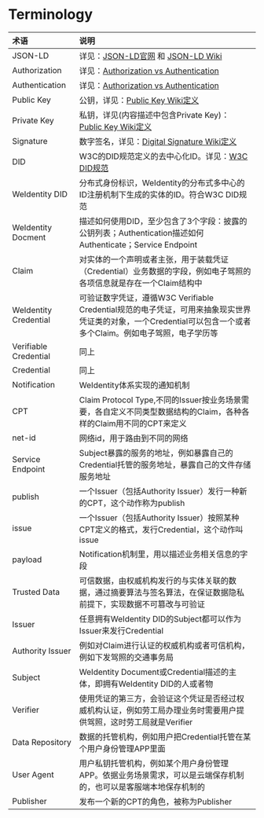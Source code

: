 # Terminology

| 术语 | 说明 |
| :----- | :------- |
|JSON-LD   | 详见：[JSON-LD官网](https://json-ld.org/) 和 [JSON-LD Wiki](https://en.wikipedia.org/wiki/JSON-LD) |
|Authorization   | 详见：[Authorization vs Authentication](https://stackoverflow.com/questions/6556522/authentication-versus-authorization) |
|Authentication   | 详见：[Authorization vs Authentication](https://stackoverflow.com/questions/6556522/authentication-versus-authorization) |
|Public Key   | 公钥，详见：[Public Key Wiki定义](https://en.wikipedia.org/wiki/Public-key_cryptography) |
|Private Key   | 私钥，详见(内容描述中包含Private Key)：[Public Key Wiki定义](https://en.wikipedia.org/wiki/Public-key_cryptography) |
|Signature   | 数字签名，详见：[Digital Signature Wiki定义](https://en.wikipedia.org/wiki/Digital_signature)  |
|DID   | W3C的DID规范定义的去中心化ID。详见：[W3C DID规范](https://w3c-ccg.github.io/did-spec/) |
| WeIdentity DID | 分布式身份标识，WeIdentity的分布式多中心的ID注册机制下生成的实体的ID。符合W3C DID规范 |
|WeIdentity Docment   | 描述如何使用DID，至少包含了3个字段：披露的公钥列表；Authentication描述如何Authenticate；Service Endpoint  |
| Claim   | 对实体的一个声明或者主张，用于装载凭证（Credential）业务数据的字段，例如电子驾照的各项信息就是存在一个Claim结构中  |
| WeIdentity Credential | 可验证数字凭证，遵循W3C Verifiable Credential规范的电子凭证，可用来抽象现实世界凭证类的对象，一个Credential可以包含一个或者多个Claim。例如电子驾照，电子学历等 |
| Verifiable Credential | 同上 |
| Credential  | 同上  |
| Notification   | WeIdentity体系实现的通知机制 |
|CPT  | Claim Protocol Type,不同的Issuer按业务场景需要，各自定义不同类型数据结构的Claim，各种各样的Claim用不同的CPT来定义|
|net-id   |  网络id，用于路由到不同的网络 |
|Service Endpoint   | Subject暴露的服务的地址，例如暴露自己的Credential托管的服务地址，暴露自己的文件存储服务地址 |
| publish | 一个Issuer（包括Authority Issuer）发行一种新的CPT，这个动作称为publish  |
| issue | 一个Issuer（包括Authority Issuer）按照某种CPT定义的格式，发行Credential，这个动作叫issue  |
|payload   | Notification机制里，用以描述业务相关信息的字段 |
|Trusted Data   |可信数据，由权威机构发行的与实体关联的数据，通过摘要算法与签名算法，在保证数据隐私前提下，实现数据不可篡改与可验证   |
| Issuer | 任意拥有WeIdentity DID的Subject都可以作为Issuer来发行Credential |
| Authority Issuer | 例如对Claim进行认证的权威机构或者可信机构，例如下发驾照的交通事务局 |
| Subject | WeIdentity Document或Credential描述的主体，即拥有WeIdentity DID的人或者物   |
| Verifier | 使用凭证的第三方，会验证这个凭证是否经过权威机构认证，例如劳工局办理业务时需要用户提供驾照，这时劳工局就是Verifier |
| Data Repository | 数据的托管机构，例如用户把Credential托管在某个用户身份管理APP里面 |
| User Agent             | 用户私钥托管机构，例如某个用户身份管理APP。依据业务场景需求，可以是云端保存机制的，也可以是客服端本地保存机制的 |
|Publisher   | 发布一个新的CPT的角色，被称为Publisher  |
